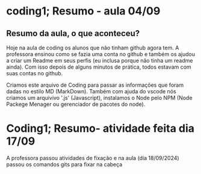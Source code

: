 # coding1; Resumo - aula 04/09

## Resumo da aula, o que aconteceu?

Hoje na aula de coding os alunos que não tinham github agora tem. A professora ensinou como se fazia uma conta no github e também os ajudou a criar um Readme em seus perfis (eu inclusa porque não tinha um readme ainda). Com isso depois de alguns minutos de prática, todos estavam com suas contas no github.

Criamos este arquivo de Coding para passar as informações que foram dadas no estilo MD (MarkDown). Também com ajuda do vscode nós criamos um arquivivo '.js' (Javascript), instalamos o Node pelo NPM (Node Packege Menager ou gerenciador de pacotes do node).

# Coding1; Resumo- atividade feita dia 17/09

A professora passou atividades de fixação e na aula (dia 18/09/2024) passou os comandos gits para fixar na cabeça
